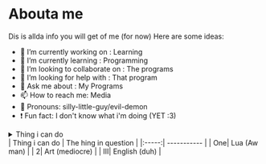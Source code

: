 # Abouta me
Dis is allda info you will get of me (for now)
Here are some ideas:

- 🔭 I’m currently working on : Learning
- 🌱 I’m currently learning : Programming
- 🤝 I’m looking to collaborate on : The programs
- 🤔 I’m looking for help with : That program
- 💬 Ask me about : My Programs
- 📫 How to reach me: Media
- 🥝 Pronouns: silly-little-guy/evil-demon
- ❗ Fun fact: I don't know what i'm doing  (YET :3)
<!--
This is so sigma
-->
<details>
<summary>Thing i can do</summary>

---
> Người có cánh là một cá thể thích ăn đồ ăn nhanh

-Man who definitely only say sensible things only (lie)
</details>
| Thing i can do | The hing in question |
|:-----:|   -----------        |
|     One|   Lua (Aw man)   |
|     2|    Art (mediocre)         |
|     III|     English (duh)          |
